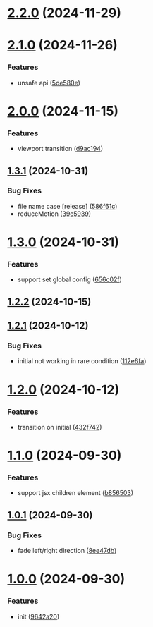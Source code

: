 # [2.2.0](https://github.com/hemengke1997/react-transition-preset/compare/v2.1.0...v2.2.0) (2024-11-29)



# [2.1.0](https://github.com/hemengke1997/react-transition-preset/compare/v2.0.0...v2.1.0) (2024-11-26)


### Features

* unsafe api ([5de580e](https://github.com/hemengke1997/react-transition-preset/commit/5de580ef1a6e68c96c733ee9e42a866385621f22))



# [2.0.0](https://github.com/hemengke1997/react-transition-preset/compare/v1.3.1...v2.0.0) (2024-11-15)


### Features

* viewport transition ([d9ac194](https://github.com/hemengke1997/react-transition-preset/commit/d9ac1948efba02103fdef000b6811a9f4f4e87c0))



## [1.3.1](https://github.com/hemengke1997/react-transition-preset/compare/v1.3.0...v1.3.1) (2024-10-31)


### Bug Fixes

* file name case [release] ([586f61c](https://github.com/hemengke1997/react-transition-preset/commit/586f61c66d6b084a7a4c60e5a953aeb2e6415612))
* reduceMotion ([39c5939](https://github.com/hemengke1997/react-transition-preset/commit/39c5939828023f493b3f5583c3be044509b99689))



# [1.3.0](https://github.com/hemengke1997/react-transition-preset/compare/v1.2.2...v1.3.0) (2024-10-31)


### Features

* support set global config ([656c02f](https://github.com/hemengke1997/react-transition-preset/commit/656c02f60589fcac904c9ad948d028f287cc5bdd))



## [1.2.2](https://github.com/hemengke1997/react-transition-preset/compare/v1.2.1...v1.2.2) (2024-10-15)



## [1.2.1](https://github.com/hemengke1997/react-transition-preset/compare/v1.2.0...v1.2.1) (2024-10-12)


### Bug Fixes

* initial not working in rare condition ([112e6fa](https://github.com/hemengke1997/react-transition-preset/commit/112e6fa799ab29a93e9bbdacc94c369c363af969))



# [1.2.0](https://github.com/hemengke1997/react-transition-preset/compare/v1.1.0...v1.2.0) (2024-10-12)


### Features

* transition on initial ([432f742](https://github.com/hemengke1997/react-transition-preset/commit/432f742ba0e5b508d76f7fbae9edabfc32045639))



# [1.1.0](https://github.com/hemengke1997/react-transition-preset/compare/v1.0.1...v1.1.0) (2024-09-30)


### Features

* support jsx children element ([b856503](https://github.com/hemengke1997/react-transition-preset/commit/b856503dd024d89242eb96387e233e210a3e573c))



## [1.0.1](https://github.com/hemengke1997/react-transition-preset/compare/v1.0.0...v1.0.1) (2024-09-30)


### Bug Fixes

* fade left/right direction ([8ee47db](https://github.com/hemengke1997/react-transition-preset/commit/8ee47dbc3c249415424bf48b8df6df08f711c5ea))



# [1.0.0](https://github.com/hemengke1997/react-transition-preset/compare/9642a204948316a6d923a6d39795ef3626c15cd6...v1.0.0) (2024-09-30)


### Features

* init ([9642a20](https://github.com/hemengke1997/react-transition-preset/commit/9642a204948316a6d923a6d39795ef3626c15cd6))



